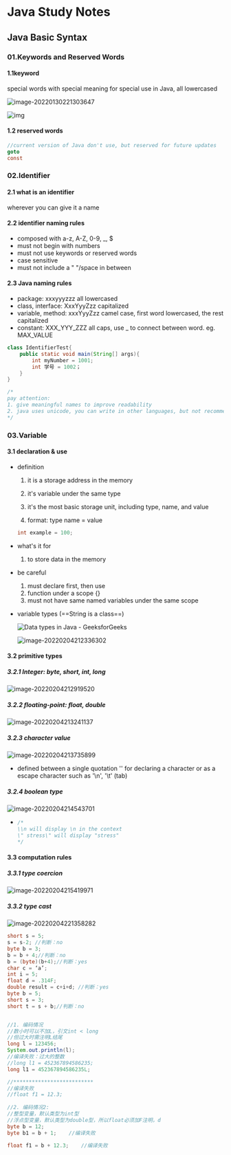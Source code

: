# Java Study Notes

## Java Basic Syntax

### 01.Keywords and Reserved Words

#### 1.1keyword

special words with special meaning for special use in Java, all lowercased

![image-20220130221303647](images/image-20220130221303647.png)

![img](https://img-blog.csdnimg.cn/img_convert/e7b2048c652a090aaa9a77a43044863a.png)

#### 1.2 reserved words

```java
//current version of Java don't use, but reserved for future updates
goto
const
```

### 02.Identifier

#### 2.1 what is an identifier

wherever you can give it a name



#### 2.2 identifier naming rules

- composed with a-z, A-Z, 0-9, _, $
- must not begin with numbers
- must not use keywords or reserved words
- case sensitive 
- must not include a " "/space in between



#### 2.3 Java naming rules

- package: xxxyyyzzz all lowercased
- class, interface: XxxYyyZzz capitalized
- variable, method: xxxYyyZzz camel case, first word lowercased, the rest capitalized
- constant: XXX_YYY_ZZZ all caps, use _ to connect between word. eg. MAX_VALUE

```java
class IdentifierTest{
	public static void main(String[] args){
		int myNumber = 1001;
        int 学号 = 1002；
	}
}

/*
pay attention:
1. give meaningful names to improve readability
2. java uses unicode, you can write in other languages, but not recommended
*/
```



### 03.Variable

#### 3.1 declaration & use

- definition

  1. it is a storage address in the memory

  2. it's variable under the same type

  3. it's the most basic storage unit, including type, name, and value

  4.  format: type name = value

     ```java
     int example = 100;
     ```

     

- what's it for

  1. to store data in the memory

- be careful

  1. must declare first, then use
  2. function under a scope {}
  3. must not have same named variables under the same scope

- variable types (==String is a class==)

  ![Data types in Java - GeeksforGeeks](https://media.geeksforgeeks.org/wp-content/cdn-uploads/20191105111644/Data-types-in-Java.jpg)

  ![image-20220204212336302](images/image-20220204212336302.png)

#### 3.2 primitive types

##### 3.2.1 Integer: byte, short, int, long

![image-20220204212919520](images/image-20220204212919520.png)

##### 3.2.2 floating-point: float, double

![image-20220204213241137](images/image-20220204213241137.png)

##### 3.2.3 character value

![image-20220204213735899](images/image-20220204213735899.png)

- defined between a single quotation '' for declaring a character or as a escape character such as '\n', '\t' (tab) 

##### 3.2.4 boolean type

![image-20220204214543701](images/image-20220204214543701.png)

- ```java
  /*
  \\n will display \n in the context
  \" stress\" will display "stress"
  */
  ```

#### 3.3 computation rules

##### 3.3.1 type coercion

![image-20220204215419971](images/image-20220204215419971.png)



##### 3.3.2 type cast

![image-20220204221358282](images/image-20220204221358282.png)

```java
short s = 5;
s = s-2; //判断：no
byte b = 3;
b = b + 4;//判断：no
b = (byte)(b+4);//判断：yes
char c = ‘a’;
int i = 5;
float d = .314F;
double result = c+i+d; //判断：yes
byte b = 5;
short s = 3;
short t = s + b;//判断：no


//1. 编码情况
//数小时可以不加L，引文int < long
//但过大时需注明L结尾
long l = 123456;
System.out.println(l);
//编译失败：过大的整数
//long l1 = 452367894586235;
long l1 = 452367894586235L;

//**************************
//编译失败
//float f1 = 12.3;
		
//2. 编码情况2:
//整型变量，默认类型为int型
//浮点型变量，默认类型为double型，所以float必须加F注明，d
byte b = 12;
byte b1 = b + 1;	//编译失败
		
float f1 = b + 12.3;	//编译失败
	
```

